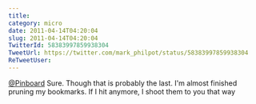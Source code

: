 ```yaml
---
title: 
category: micro
date: 2011-04-14T04:20:04
slug: 2011-04-14T04:20:04
TwitterId: 58383997859938304
TweetUrl: https://twitter.com/mark_philpot/status/58383997859938304
ReTweetUser: 
---
```


[@Pinboard](https://twitter.com/Pinboard) Sure. Though that is probably the last. I'm almost finished pruning my bookmarks.  If I hit anymore, I shoot them to you that way